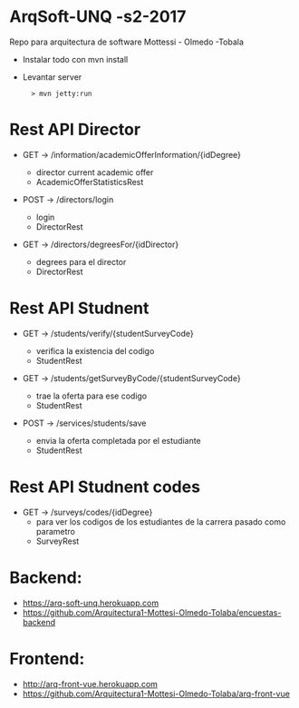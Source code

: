 # ArqSoft-UNQ -s2-2017
Repo para arquitectura de software Mottessi - Olmedo -Tobala

* Instalar todo con mvn install
* Levantar server

		> mvn jetty:run

# Rest API Director

* GET -> /information/academicOfferInformation/{idDegree}
	- director current academic offer
	- AcademicOfferStatisticsRest

* POST -> /directors/login
	- login
	- DirectorRest

* GET -> /directors/degreesFor/{idDirector}
	- degrees para el director
	- DirectorRest

# Rest API Studnent

* GET -> /students/verify/{studentSurveyCode}
	- verifica la existencia del codigo
	- StudentRest

* GET -> /students/getSurveyByCode/{studentSurveyCode}
	- trae la oferta para ese codigo
	- StudentRest

* POST -> /services/students/save
	- envia la oferta completada por el estudiante
	- StudentRest

# Rest API Studnent codes

* GET -> /surveys/codes/{idDegree}
	- para ver los codigos de los estudiantes de la carrera pasado como parametro
	- SurveyRest


# Backend:
* https://arq-soft-unq.herokuapp.com
* https://github.com/Arquitectura1-Mottesi-Olmedo-Tolaba/encuestas-backend

# Frontend:
* http://arq-front-vue.herokuapp.com
* https://github.com/Arquitectura1-Mottesi-Olmedo-Tolaba/arq-front-vue
